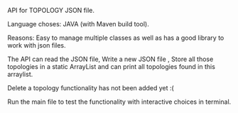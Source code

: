 API for TOPOLOGY JSON file.

Language choses: JAVA (with Maven build tool).

Reasons: Easy to manage multiple classes as well as has a good library to work with json files.

The API can read the JSON file, Write a new JSON file , Store all those topologies in a static ArrayList and can print all topologies found in this arraylist.

Delete a topology functionality has not been added yet :(

Run the main file to test the functionality with interactive choices in terminal.
